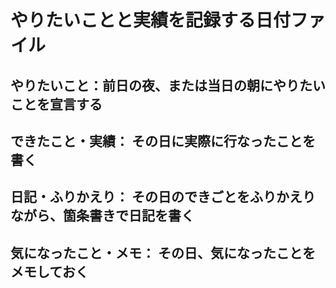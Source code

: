 # やりたいことと実績を記録する日付ファイル
## やりたいこと：前日の夜、または当日の朝にやりたいことを宣言する
## できたこと・実績： その日に実際に行なったことを書く
## 日記・ふりかえり： その日のできごとをふりかえりながら、箇条書きで日記を書く
## 気になったこと・メモ： その日、気になったことをメモしておく
